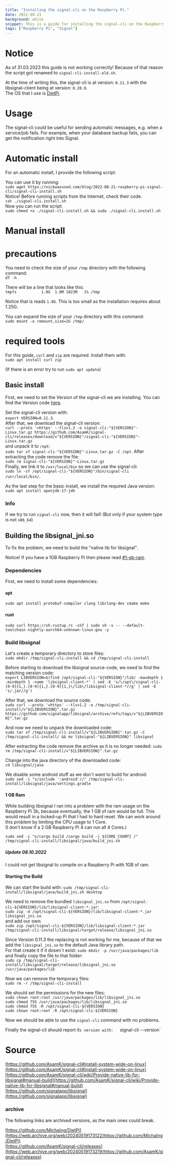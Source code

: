 ```yaml
---
title: "Installing the signal-cli on the Raspberry Pi."
date: 2022-08-21
background: white
snippet: This is a guide for installing the signal-cli on the Raspberry Pi.
tags: ["Raspberry Pi", "Signal"]
---
```


# Notice

As of 31.03.2023 this guide is not working correctly! Because of that reason the script got renamed to `signal-cli-install-old.sh`.

At the time of writing this, the signal-cli is at version: `0.11.3` with the libsignal-client being at version: `0.20.0`.  
The OS that I use is [DietPi](https://github.com/MichaIng/DietPi).

# Usage

The signal-cli could be useful for sending automatic messages, e.g. when a service/job fails.
For example, when your database backup fails, you can get the notification right into Signal.

# Automatic install

For an automatic install, I provide the following script:  

You can use it by running:  
`sudo wget https://nickwasused.com/blog/2022-08-21-raspberry-pi-signal-cli/signal-cli-install.sh`  
Notice! Before running scripts from the Internet, check their code.  
`cat ./signal-cli.install.sh`  
Now you can run the script:  
`sudo chmod +x ./signal-cli-install.sh && sudo ./signal-cli.install.sh`  


# Manual install

# precautions

You need to check the size of your `/tmp` directory with the following command:  
`df -h`

There will be a line that looks like this:  
`tmpfs           1.0G  1.0M 1023M   1% /tmp`

Notice that is reads `1.0G`. This is too small as the installation requires about 1.25G.

You can expand the size of your `/tmp` directory with this command:  
`sudo mount -o remount,size=2G /tmp/`

# required tools

For this guide, `curl` and `zip` are required. Install them with:  
`sudo apt install curl zip`

(If there is an error try to run `sudo apt update`)

## Basic install
First, we need to set the Version of the signal-cli we are installing. You can find the Version code [here](https://github.com/AsamK/signal-cli/releases).  
 
Set the signal-cli version with:   
`export VERSION=0.11.3`.  
After that, we download the signal-cli version:  
`curl --proto '=https' --tlsv1.2 -o signal-cli-"${VERSION}"-Linux.tar.gz https://github.com/AsamK/signal-cli/releases/download/v"${VERSION}"/signal-cli-"${VERSION}"-Linux.tar.gz`  
and unpack it to `/opt`:  
`sudo tar xf signal-cli-"${VERSION}"-Linux.tar.gz -C /opt`. 
After extracting the code remove the file:  
`sudo rm signal-cli-"${VERSION}"-Linux.tar.gz`  
Finally, we link it to `/usr/local/bin` so we can use the signal-cli:  
`sudo ln -sf /opt/signal-cli-"${VERSION}"/bin/signal-cli /usr/local/bin/`.  

As the last step for the basic install, we install the required Java version:  
`sudo apt install openjdk-17-jdk`

### Info

If we try to run `signal-cli` now, then it will fail! (But only if your system type is not `x86_64`)

## Building the libsignal_jni.so

To fix the problem, we need to build the "native lib for libsignal".

Notice! If you have a 1GB Raspberry Pi then please read [#1-gb-ram](#1-gb-ram).

### Dependencies

First, we need to install some dependencies:  
  
#### apt
`sudo apt install protobuf-compiler clang libclang-dev cmake make`  

#### rust
`sudo curl https://sh.rustup.rs -sSf | sudo sh -s -- --default-toolchain nightly-aarch64-unknown-linux-gnu -y` 

### Build libsignal

Let's create a temporary directory to store files:  
`sudo mkdir /tmp/signal-cli-install && cd /tmp/signal-cli-install`

Before starting to download the libsignal source-code, we need to find the matching version code:   
`export LIBVERSION=$(find /opt/signal-cli-"${VERSION}"/lib/ -maxdepth 1 -mindepth 1 -name 'libsignal-client-*' | sed -E 's/\/opt\/signal-cli-[0-9]{1,}.[0-9]{1,}.[0-9]{1,}\/lib\/libsignal-client-*//g' | sed -E 's/.jar//g')`  

After that, we download the source code:  
`sudo curl --proto '=https' --tlsv1.2 -o /tmp/signal-cli-install/v"${LIBVERSION}".tar.gz https://github.com/signalapp/libsignal/archive/refs/tags/v"${LIBVERSION}".tar.gz`

And now we need to unpack the downloaded code:  
`sudo tar xf /tmp/signal-cli-install/v"${LIBVERSION}".tar.gz -C /tmp/signal-cli-install/ && mv libsignal-"${LIBVERSION}" libsignal`   

After extracting the code remove the archive as it is no longer needed:
`sudo rm /tmp/signal-cli-install/v"${LIBVERSION}".tar.gz`

Change into the java directory of the downloaded code:  
`cd libsignal/java`  

We disable some android stuff as we don\`t want to build for android:  
`sudo sed -i "s/include ':android'//" /tmp/signal-cli-install/libsignal/java/settings.gradle`  

#### 1 GB Ram

While building libsignal I ran into a problem with the ram usage on the Raspberry Pi 3b, because eventually, the 1 GB of ram would be full. This would result in a locked-up Pi that I had to hard reset. We can work around this problem by limiting the CPU usage to 1 Core.  
(I don't know if a 2 GB Raspberry Pi 4 can run all 4 Cores.)

`sudo sed -i "s/cargo build /cargo build -j ${CORE_COUNT} /" /tmp/signal-cli-install/libsignal/java/build_jni.sh`

##### Update 08.10.2022

I could not get libsignal to compile on a Raspberry Pi with 1GB of ram.  

#### Starting the Build

We can start the build with: 
`sudo /tmp/signal-cli-install/libsignal/java/build_jni.sh desktop`  

We need to remove the bundled `libsignal_jni.so` from `/opt/signal-cli-${VERSION}/lib/libsignal-client-*.jar`:  
`sudo zip -d /opt/signal-cli-${VERSION}/lib/libsignal-client-*.jar libsignal_jni.so`  
and add our own:  
`sudo zip /opt/signal-cli-${VERSION}/lib/libsignal-client-*.jar /tmp/signal-cli-install/libsignal/target/release/libsignal_jni.so`

Since Version 0.11.3 the replacing is not working for me, because of that we add the `libsignal_jni.so` to the default Java library path.  
For that create it if it dosen\`t exist: 
`sudo mkdir -p /usr/java/packages/lib`  
and finally copy the file to that folder:  
`sudo cp /tmp/signal-cli-install/libsignal/target/release/libsignal_jni.so /usr/java/packages/lib`

Now we can remove the temporary files:  
`sudo rm -r /tmp/signal-cli-install`

We should set the permissions for the new files:  
`sudo chown root:root /usr/java/packages/lib/libsignal_jni.so`  
`sudo chmod 755 /usr/java/packages/lib/libsignal_jni.so`  
`sudo chmod 755 -R /opt/signal-cli-${VERSION}`  
`sudo chown root:root -R /opt/signal-cli-${VERSION}`

Now we should be able to use the `signal-cli` command with no problems.

Finally the signal-cli should report it`s version with:  
`signal-cli --version`

# Source

[https://github.com/AsamK/signal-cli#install-system-wide-on-linux](https://github.com/AsamK/signal-cli#install-system-wide-on-linux)
[https://github.com/AsamK/signal-cli/wiki/Provide-native-lib-for-libsignal#manual-build](https://github.com/AsamK/signal-cli/wiki/Provide-native-lib-for-libsignal#manual-build)  
[https://github.com/signalapp/libsignal](https://github.com/signalapp/libsignal)

### archive

The following links are archived versions, as the main ones could break.

[https://github.com/MichaIng/DietPi](https://web.archive.org/web/20240519173122/https://github.com/MichaIng/DietPi)  
[https://github.com/AsamK/signal-cli/releases](https://web.archive.org/web/20240519173219/https://github.com/AsamK/signal-cli/releases)  
